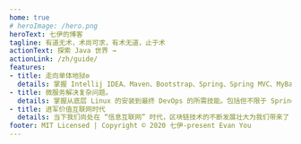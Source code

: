 ```yaml
---
home: true
# heroImage: /hero.png
heroText: 七伊的博客
tagline: 有道无术，术尚可求，有术无道，止于术
actionText: 探索 Java 世界 →
actionLink: /zh/guide/
features:
- title: 走向单体地狱⚙️
  details: 掌握 Intellij IDEA、Maven、Bootstrap、Spring、Spring MVC、MyBatis、HttpClient 等工具与框架的使用，并开始引入架构的概念，为“微服务架构”阶段打下坚实的基础。整理中，敬请期待···
- title: 微服务解决复杂问题。
  details: 掌握从底层 Linux 的安装到最终 DevOps 的所需技能。包括但不限于 Spring Boot、Spring Cloud、Spring Cloud Alibaba、Dubbo、Zookeeper、Redis、ELK、RabbitMQ、Ubuntu、Docker、Kubernetes、Jenkins 等全栈技能。整理中，敬请期待···
- title: 进军价值互联网时代
  details: 当下我们尚处在 “信息互联网” 时代，区块链技术的不断发展壮大为我们带来了 “价值互联网” 时代的新理念。为了不被时代淘汰，为了能够顺利进入 “价值互联网”、“工业革命 4.0” 时代，区块链的学习势在必行。整理中，敬请期待···
footer: MIT Licensed | Copyright © 2020 七伊-present Evan You
---
```

